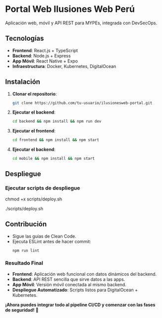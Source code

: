 # Portal Web Ilusiones Web Perú

Aplicación web, móvil y API REST para MYPEs, integrada con DevSecOps.

## Tecnologías
- **Frontend**: React.js + TypeScript
- **Backend**: Node.js + Express
- **App Móvil**: React Native + Expo
- **Infraestructura**: Docker, Kubernetes, DigitalOcean

## Instalación

1. **Clonar el repositorio**:
   ```bash
   git clone https://github.com/tu-usuario/ilusionesweb-portal.git

2. **Ejecutar el backend**:
   ```bash
   cd backend && npm install && npm run dev
3. **Ejecutar el frontend**:
   ```bash
   cd frontend && npm install && npm start
4. **Ejecutar el backend**:
   ```bash
   cd mobile && npm install && npm start

## Despliegue

### Ejecutar scripts de despliegue
chmod +x scripts/deploy.sh

./scripts/deploy.sh

## Contribución
- Sigue las guías de Clean Code.
- Ejecuta ESLint antes de hacer commit:
    ```bash
    npm run lint
### **Resultado Final**
- **Frontend**: Aplicación web funcional con datos dinámicos del backend.  
- **Backend**: API REST sencilla que sirve datos a las apps.  
- **App Móvil**: Versión móvil conectada al mismo backend.  
- **Despliegue Automatizado**: Scripts listos para DigitalOcean + Kubernetes.  

**¡Ahora puedes integrar todo al pipeline CI/CD y comenzar con las fases de seguridad!** 🚀